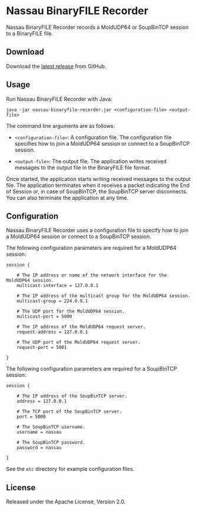 Nassau BinaryFILE Recorder
==========================

Nassau BinaryFILE Recorder records a MoldUDP64 or SoupBinTCP session to a
BinaryFILE file.


Download
--------

Download the [latest release][] from GitHub.

  [latest release]: https://github.com/paritytrading/nassau/releases/latest


Usage
-----

Run Nassau BinaryFILE Recorder with Java:

```
java -jar nassau-binaryfile-recorder.jar <configuration-file> <output-file>
```

The command line arguments are as follows:

- `<configuration-file>`: A configuration file. The configuration file
  specifies how to join a MoldUDP64 session or connect to a SoupBinTCP
  session.

- `<output-file>`: The output file. The application writes received messages
  to the output file in the BinaryFILE file format.

Once started, the application starts writing received messages to the output
file. The application terminates when it receives a packet indicating the End
of Session or, in case of SoupBinTCP, the SoupBinTCP server disconnects. You
can also terminate the application at any time.


Configuration
-------------

Nassau BinaryFILE Recorder uses a configuration file to specify how to join a
MoldUDP64 session or connect to a SoupBinTCP session.

The following configuration parameters are required for a MoldUDP64 session:

```
session {

    # The IP address or name of the network interface for the MoldUDP64 session.
    multicast-interface = 127.0.0.1

    # The IP address of the multicast group for the MoldUDP64 session.
    multicast-group = 224.0.0.1

    # The UDP port for the MoldUDP64 session.
    multicast-port = 5000

    # The IP address of the MoldUDP64 request server.
    request-address = 127.0.0.1

    # The UDP port of the MoldUDP64 request server.
    request-port = 5001

}
```

The following configuration parameters are required for a SoupBinTCP session:

```
session {

    # The IP address of the SoupBinTCP server.
    address = 127.0.0.1

    # The TCP port of the SoupBinTCP server.
    port = 5000

    # The SoupBinTCP username.
    username = nassau

    # The SoupBinTCP password.
    password = nassau

}
```

See the `etc` directory for example configuration files.


License
-------

Released under the Apache License, Version 2.0.
